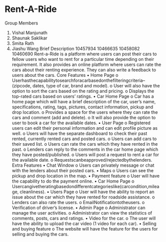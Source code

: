 # Rent-A-Ride

Group Members
1. Vishal Manjunath
2. Shaunak Saklikar
3. Smita Rath
4. Jiashu Wang
Brief Description
10457934
10466635
10458082
10460690
Rent-a-Ride is a platform where users can post their cars to fellow users who want to rent for a particular time depending on their requirement. It also provides an online platform where users can rate the cars about their renting experience. They can also write a feedback to users about the cars.
Core Features
• Home Page
o Userhasthecapabilitytosearchforacarbasedonthefilteringcriteria–(zipcode,
dates, type of car, brand and model).
o User will also have the option to sort the cars based on the rating and pricing. o Displays the top-rated cars based on users’ ratings.
• Car Home Page
o Car has a home page which will have a brief description of the car, user’s name,
specifications, rating, tags, pictures, contact information, pickup and drop
location.
o Provides a space for the users where they can rate the cars and comment (add
and delete).
o It will also provide the option to user to book a car for the available dates.
• User Page
o Registered users can edit their personal information and can edit profile picture
as well.
o Users will have the separate dashboard to check their past rented, currently
rented cars and posted cars.
o Users can add cars to their saved list.
o Users can rate the cars which they have rented in the past.
o Lenders can reply to the comments in the car home page which they have
posted/published.
o Users will post a request to rent a car for the available date. o Requestscanbeapproved/rejectedbythelenders.
Extra Features
• Chat Window
o Users can privately message or chat with the lenders about their posted cars.
• Maps
o Users can see the pickup and drop location in the map.
• Payment feature
o User will have the capability to do the payment online.
• Car Home Page
o Usercangivetheratingbasedondifferentcategorieslike(carcondition,mileage,
cleanliness).
• Users Page
o User will have the ability to report an issue about the car which they have rented for roadside assistance.
o Lenders can also rate the users. o EmailNotificationtotheusers. o Verification of driver’s license.
• Admin Page
o Administrator can manage the user activities.
o Administrator can view the statistics of comments, posts, cars and ratings.
• Video for the car.
o The user will have the ability to upload the car video (1 video for each car).
• Selling and buying feature
o The website will have the feature for the users for selling and buying the cars.
